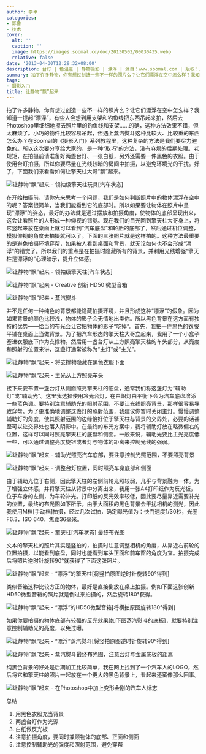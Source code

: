 ```yaml
---
author: 李卓
categories:
- 影像
- 技术
cover:
  alt: ''
  caption: ''
  image: https://images.soomal.cc/doc/20130502/00030435.webp
  relative: false
date: '2013-04-30T12:29:32+08:00'
description: 台灯 | 色温差 | 静物摄影 | 漂浮 | 源自：www.soomal.com | 版权：原创 |  平均/总评分：09.88/336
summary: 拍了许多静物，你有想过创造一些不一样的照片么？让它们漂浮在空中怎么样？我知道一提起“漂浮”，有些人会想到用支架和钓鱼线把东西吊起来拍，然后去Photoshop里细细地擦去照片里的钓鱼线和支架……的确，这种方法效果不错，但太麻烦了。小巧的物件比较容易吊起，但遇蒸汽熨斗这种比较大、比较重的东西怎么办？
tags:
- 摄影入门
title: 让静物“飘”起来
---
```


拍了许多静物，你有想过创造一些不一样的照片么？让它们漂浮在空中怎么样？我知道一提起“漂浮”，有些人会想到用支架和钓鱼线把东西吊起来拍，然后去Photoshop里细细地擦去照片里的钓鱼线和支架……的确，这种方法效果不错，但太麻烦了。小巧的物件比较容易吊起，但遇上蒸汽熨斗这种比较大、比较重的东西怎么办？在Soomal的《摄影入门》系列教程里，这种复杂的方法是我们要尽力避免的。所以这次要分享给大家的，是一种“取巧”的方法，没有麻烦的后期处理。老规矩，在拍摄前请准备好两盏台灯、一张白纸，另外还需要一件黑色的衣服。由于使用台灯拍摄，所以你要尽量在光线较暗的房间中拍摄，以避免环境光的干扰。好了，下面我们来看看如何让擎天柱大哥“飘”起来。



![让静物“飘”起来 - 领袖级擎天柱玩具[汽车状态]](https://images.soomal.cc/doc/20130430/00030379.webp)



在开始拍摄前，请你先来思考一个问题，我们是如何判断照片中的物体漂浮在空中的呢？答案很简单，当我们能看到它的底部时。所以如果要让物体在照片中呈现“漂浮”的姿态，最好的办法就是通过摆放和拍摄角度，使物体的底部呈现出来，这会让看照片的人形成一种仰视的错觉。现在我们的目光回到擎天柱大哥身上，将它竖起来放在桌面上就可以看到“汽车底盘”和轮胎的底部了，然后通过机位调整，模拟仰视的角度去拍摄就可以了。下面的三张照片就是这样拍的。这种方法最重要的是避免拍摄环境穿帮，如果被人看到桌面和背景，就无论如何也不会形成“漂浮”的错觉了。所以我们的重点是在拍摄时隐藏所有的背景，并利用光线增强“擎天柱是漂浮的“心理暗示，提升立体感。



![让静物“飘”起来 - 领袖级擎天柱[汽车状态]](https://images.soomal.cc/doc/20130430/00030380.webp)



![让静物“飘”起来 - Creative 创新 HD50 微型音箱](https://images.soomal.cc/doc/20130430/00030381.webp)



![让静物“飘”起来 - 蒸汽熨斗](https://images.soomal.cc/doc/20130430/00030382.webp)



并不是任何一种纯色的背景都能隐藏拍摄环境，并且形成这种“漂浮”的假象。因为如果背景的颜色比较浅，物体的影子会无情地出卖你。所以黑色背景在这方面有独特的优势――恰当的布光会让它把物体的影子“吃掉”。首先，我把一件黑色的衣服平铺在桌面上当做背景。为了把汽车形态的擎天柱大哥立起来，我用了一个小盒子塞进衣服底下作为支撑物。然后用一盏台灯从上方照亮擎天柱的车头部分，从亮度和照射的位置来讲，这盏灯通常被称为“主灯”或“主光”。



![让静物“飘”起来 - 将支撑物隐藏在黑色衣服下面](https://images.soomal.cc/doc/20130430/00030383.webp)



![让静物“飘”起来 - 主光从上方照亮车头](https://images.soomal.cc/doc/20130430/00030384.webp)



接下来要布置一盏台灯从侧面照亮擎天柱的底盘，通常我们称这盏灯为“辅助灯”或“辅助光”。这里我选择使用冷光台灯，在白炽灯白平衡下会为汽车底盘增添一些蓝色调。要特别注意辅助光的照射范围，不要让光线照亮背景，那样很容易导致穿帮。为了更准确地调整这盏灯的照射范围，我建议你暂时关闭主灯。慢慢调整辅助灯的角度，使其照射范围的边缘恰好位于擎天柱与背景的交界处，必要的话甚至可以让交界处也落入阴影中。在最终的布光方案中，我将辅助灯放在略微偏右的位置，这样可以同时照亮擎天柱的底盘和侧面。一般来说，辅助光要比主光亮度低一些，可以通过调整亮度旋钮或者灯与物体的距离来控制光线的强弱。



![让静物“飘”起来 - 辅助光照亮汽车底部，要注意控制光照范围，不要照亮背景](https://images.soomal.cc/doc/20130430/00030385.webp)



![让静物“飘”起来 - 调整台灯位置，同时照亮车身底部和侧面](https://images.soomal.cc/doc/20130430/00030386.webp)



由于辅助光位于右侧，因此擎天柱的左侧前轮光照较弱，几乎与背景融为一体。为了增强立体感，并将擎天柱从背景中分离出来，我用一张A4打印纸作为反光板，位于车身的左侧，为车轮补光。打印纸的反光效率较低，因此要尽量靠近需要补光的位置，最终的布光图如下所示。由于大面积的黑色背景会干扰相机的测光，因此我使用M档[手动档]拍摄，经过几次试拍，确定曝光值为：快门速度1/30秒，光圈F6.3，ISO 640，焦距36毫米。



![让静物“飘”起来 - 擎天柱[汽车状态]  最终布光图](https://images.soomal.cc/doc/20130430/00030387.webp)



文本的擎天柱的照片其实是竖拍的，拍摄时注意调整相机的角度，从靠近右前轮的位置拍摄，以能看到底盘，同时也能看到车头正面和前车窗的角度为宜。拍摄完成后将照片逆时针旋转90°就获得了下面这张照片。



![让静物“飘”起来 - “漂浮”的擎天柱[将竖拍原图逆时针旋转90°得到]](https://images.soomal.cc/doc/20130430/00030388.webp)



类似音箱这种比较方正的物体，最好是直接倒放在桌上拍摄。例如下面这张创新HD50微型音箱的照片就是倒过来拍摄的，然后旋转180°获得。



![让静物“飘”起来 - “漂浮”的HD50微型音箱[将横拍原图旋转180°得到]](https://images.soomal.cc/doc/20130430/00030389.webp)



如果你要拍摄的物体底部有较强的反光效果[如下图蒸汽熨斗的底板]，就要特别注意控制辅助光的亮度，以免过曝。



![让静物“飘”起来 - “漂浮”蒸汽熨斗[将竖拍原图逆时针旋转90°得到]](https://images.soomal.cc/doc/20130430/00030390.webp)



![让静物“飘”起来 - 蒸汽熨斗最终布光图，注意台灯与金属底板的距离](https://images.soomal.cc/doc/20130430/00030391.webp)



纯黑色背景的好处是后期加工比较简单，我在网上找到了一个汽车人的LOGO，然后将它和擎天柱的照片一起放在一个更大的黑色背景上，看起来还蛮像那么回事。



![让静物“飘”起来 - 在Photoshop中加上变形金刚的汽车人标志](https://images.soomal.cc/doc/20130430/00030392.webp)



总结



1. 用黑色衣服充当背景
2. 两盏台灯作为光源
3. 白纸做反光板
4. 注意拍摄角度，要同时兼顾物体的底部、正面和侧面
5. 注意控制辅助光的强度和照射范围，避免穿帮